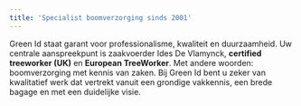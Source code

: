```yaml
---
title: 'Specialist boomverzorging sinds 2001'
---
```

Green Id staat garant voor professionalisme, kwaliteit en duurzaamheid. Uw centrale aanspreekpunt is zaakvoerder Ides De Vlamynck, **certified treeworker (UK)** en **European TreeWorker**. Met andere woorden: boomverzorging met kennis van zaken. Bij Green Id bent u zeker van kwalitatief werk dat vertrekt vanuit een grondige vakkennis, een brede bagage en met een duidelijke visie. 
